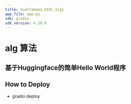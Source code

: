 ```yaml
---
title: Suanfamama_AIGC_alg1
app_file: app.py
sdk: gradio
sdk_version: 4.29.0
---
```


# alg 算法
## 基于Huggingface的简单Hello World程序
## How to Deploy
* gradio deploy